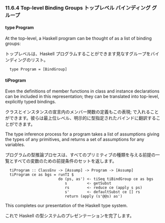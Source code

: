 ### 11.6.4 Top-level Binding Groups トップレベル バインディング グループ

#### type Program

At the top-level, a Haskell program can be thought of as a list of binding groups:

トップレベルは、Haskell プログラムすることができます見なすグループをバインディングのリスト。

	  type Program = [BindGroup]

#### tiProgram

Even the definitions of member functions in class and instance declarations can be included in this representation; they can be translated into top-level, explicitly typed bindings.

クラスとインスタンスの宣言内のメンバー関数の定義もこの表現; で入れることができます。彼らは最上位レベル、明示的に型指定されたバインドに翻訳することができます。

The type inference process for a program takes a list of assumptions giving the types of any primitives, and returns a set of assumptions for any variables.

プログラムの型推論プロセスは、すべてのプリミティブの種類を与える前提の一覧とすべての変数のための前提条件のセットを返します。

	  tiProgram :: ClassEnv -> [Assump] -> Program -> [Assump]
	  tiProgram ce as bgs = runTI $
	                        do (ps, as') <- tiSeq tiBindGroup ce as bgs
	                           s         <- getSubst
	                           rs        <- reduce ce (apply s ps)
	                           s'        <- defaultSubst ce [] rs
	                           return (apply (s'@@s) as')

This completes our presentation of the Haskell type system.

これで Haskell の型システムのプレゼンテーションを完了します。
